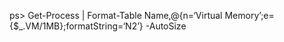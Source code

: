 ps> Get-Process | Format-Table Name,@{n=‘Virtual Memory’;e={$_.VM/1MB};formatString=‘N2’} -AutoSize
